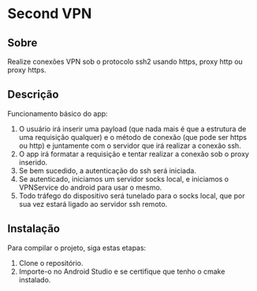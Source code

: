 # Second VPN

## Sobre
Realize conexões VPN sob o protocolo ssh2 usando https, proxy http ou proxy https.

## Descrição
Funcionamento básico do app:

1. O usuário irá inserir uma payload (que nada mais é que a estrutura de uma requisição qualquer) e o método de conexão (que pode ser https ou http) e juntamente com o servidor que irá realizar a conexão ssh.
2. O app irá formatar a requisição e tentar realizar a conexão sob o proxy inserido.
3. Se bem sucedido, a autenticação do ssh será iniciada.
4. Se autenticado, iniciamos um servidor socks local, e iniciamos o VPNService do android para usar o mesmo.
5. Todo tráfego do dispositivo será tunelado para o socks local, que por sua vez estará ligado ao servidor ssh remoto.

## Instalação
Para compilar o projeto, siga estas etapas:

1. Clone o repositório.
2. Importe-o no Android Studio e se certifique que tenho o cmake instalado.

